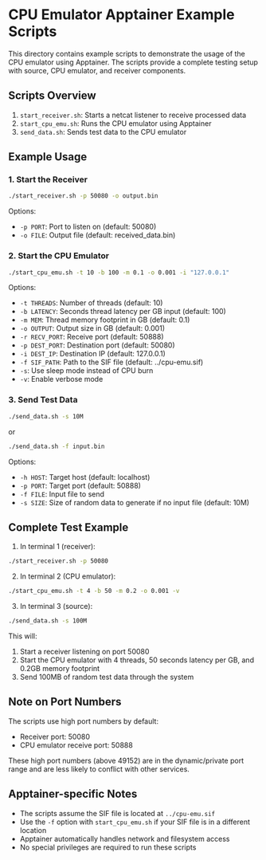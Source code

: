 # CPU Emulator Apptainer Example Scripts

This directory contains example scripts to demonstrate the usage of the CPU emulator using Apptainer. The scripts provide a complete testing setup with source, CPU emulator, and receiver components.

## Scripts Overview

1. `start_receiver.sh`: Starts a netcat listener to receive processed data
2. `start_cpu_emu.sh`: Runs the CPU emulator using Apptainer
3. `send_data.sh`: Sends test data to the CPU emulator

## Example Usage

### 1. Start the Receiver

```bash
./start_receiver.sh -p 50080 -o output.bin
```

Options:
- `-p PORT`: Port to listen on (default: 50080)
- `-o FILE`: Output file (default: received_data.bin)

### 2. Start the CPU Emulator

```bash
./start_cpu_emu.sh -t 10 -b 100 -m 0.1 -o 0.001 -i "127.0.0.1"
```

Options:
- `-t THREADS`: Number of threads (default: 10)
- `-b LATENCY`: Seconds thread latency per GB input (default: 100)
- `-m MEM`: Thread memory footprint in GB (default: 0.1)
- `-o OUTPUT`: Output size in GB (default: 0.001)
- `-r RECV_PORT`: Receive port (default: 50888)
- `-p DEST_PORT`: Destination port (default: 50080)
- `-i DEST_IP`: Destination IP (default: 127.0.0.1)
- `-f SIF_PATH`: Path to the SIF file (default: ../cpu-emu.sif)
- `-s`: Use sleep mode instead of CPU burn
- `-v`: Enable verbose mode

### 3. Send Test Data

```bash
./send_data.sh -s 10M
```

or

```bash
./send_data.sh -f input.bin
```

Options:
- `-h HOST`: Target host (default: localhost)
- `-p PORT`: Target port (default: 50888)
- `-f FILE`: Input file to send
- `-s SIZE`: Size of random data to generate if no input file (default: 10M)

## Complete Test Example

1. In terminal 1 (receiver):
```bash
./start_receiver.sh -p 50080
```

2. In terminal 2 (CPU emulator):
```bash
./start_cpu_emu.sh -t 4 -b 50 -m 0.2 -o 0.001 -v
```

3. In terminal 3 (source):
```bash
./send_data.sh -s 100M
```

This will:
1. Start a receiver listening on port 50080
2. Start the CPU emulator with 4 threads, 50 seconds latency per GB, and 0.2GB memory footprint
3. Send 100MB of random test data through the system

## Note on Port Numbers
The scripts use high port numbers by default:
- Receiver port: 50080
- CPU emulator receive port: 50888

These high port numbers (above 49152) are in the dynamic/private port range and are less likely to conflict with other services.

## Apptainer-specific Notes
- The scripts assume the SIF file is located at `../cpu-emu.sif`
- Use the `-f` option with `start_cpu_emu.sh` if your SIF file is in a different location
- Apptainer automatically handles network and filesystem access
- No special privileges are required to run these scripts 